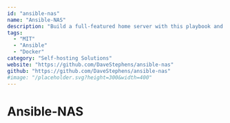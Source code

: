 ```yaml
---
id: "ansible-nas"
name: "Ansible-NAS"
description: "Build a full-featured home server with this playbook and an Ubuntu box."
tags:
  - "MIT"
  - "Ansible"
  - "Docker"
category: "Self-hosting Solutions"
website: "https://github.com/DaveStephens/ansible-nas"
github: "https://github.com/DaveStephens/ansible-nas"
#image: "/placeholder.svg?height=300&width=400"
---
```


# Ansible-NAS
